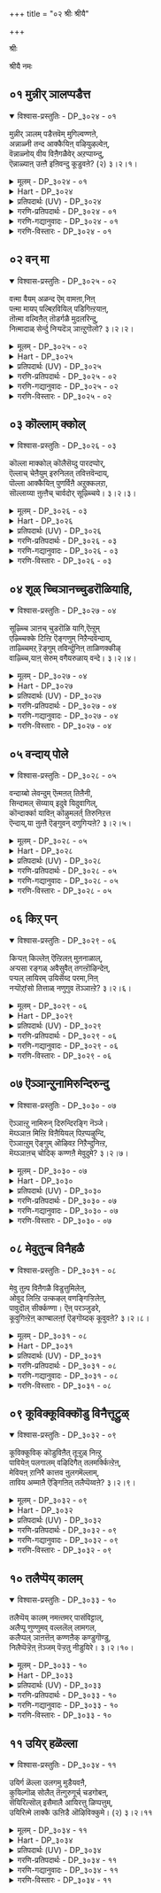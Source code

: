 +++
title = "०२ श्रीः श्रीयै"

+++

श्रीः

श्रीयै नमः

## ०१ मुन्नीर् ञालप्पडैत्त

<details open><summary>विश्वास-प्रस्तुतिः - DP_३०२४ - ०१</summary>

मुन्नीर् ञालम् पडैत्तवॆम् मुगिल्वण्णऩे,  
अन्नाळ्नी तन्द आक्कैयिऩ् वऴियुऴल्वेऩ्,  
वॆन्नाळ्नोय् वीय विऩैगळैवेर् अऱप्पाय्न्दु,  
ऎन्नाळ्याऩ् उऩ्ऩै इऩिवन्दु कूडुवऩे? (२) ३।२।१।
</details>

<details><summary>मूलम् - DP_३०२४ - ०१</summary>

मुन्नीर् ञालम् पडैत्तवॆम् मुगिल्वण्णऩे,  
अन्नाळ्नी तन्द आक्कैयिऩ् वऴियुऴल्वेऩ्,  
वॆन्नाळ्नोय् वीय विऩैगळैवेर् अऱप्पाय्न्दु,  
ऎन्नाळ्याऩ् उऩ्ऩै इऩिवन्दु कूडुवऩे? (२) ३।२।१।
</details>

<details><summary>Hart - DP_३०२४</summary>

When will I leave this body that you gave me  
and be rid of the troubles that are the result of my karma?  
When will I join you who have the color of a cloud  
and created the world surrounded by oceans?
</details>

<details><summary>प्रतिपदार्थः (UV) - DP_३०२४</summary>

**मुन्नीर् ञालम्** = कडल् सूऴ्न्द इव्वुलगै; **पडैत्त** = पडैत्तवऩुम्; **ऎम् मुगिल्** = मेगत्तैप् पोऩ्ऱवऩुमाऩ; **वण्णऩे!** = ऎम्बॆरुमाऩे!; **अन् नाळ्** = अन्द सृष्टि कालत्तिल्; **नी तन्द** = नी कॊडुत्त; **आक्कैयिऩ् वऴि** = शरीरत्तिऩ् वऴियिले; **उऴल्वेऩ्** = पोय् कॆट्टुत्तिरियुम् नाऩ्; **वॆन् नाळ्** = अन्द तुक्कगरमाऩ नाट्कळिल्; **नोय् वीय** = वियादिगळ् नीङ्गि; **विऩैगळै वेर्** = पाबङ्गळ् वेरुडऩ्; **अऱप् पाय्न्दु** = अऱुक्कप्पट्टु; **याऩ् इऩि उऩ्ऩै** = अडियेऩ् इऩि उऩ्ऩै; **ऎन् नाळ् वन्दु** = ऎप्पोदु वन्दु; **कूडुवऩे?** = अडैयप् पॆऱुवेऩो?
</details>

<details><summary>गरणि-प्रतिपदार्थः - DP_३०२४ - ०१</summary>

मुन्नीर् = कडलिनिन्द सुत्तुवरिद, ञालम् = ई लोकवन्नु, पडैत्त = सृष्टिसिद, ऎम् मुहिल् वण्णने = नम्मकार्मुगिलबण्णदवने, अनाल् = आ कालदल्लि, नी = नीनु, तन्द = उण्टुमाडिद \(कॊट्ट\),आक्कैयिन् = शरीरद, वऴि = दारियल्लिये, \(रीतियल्लिये\), उऴल् वेन् = अलॆदाडुत्तिद्देनॆ, वॆम् नाळ् = क्रूरकालद, नोय् = सङ्कटवु, वीय = तीरुवन्तॆ, विनैहळै = पापकर्मगळ, वेर् अऱि = बेरन्नु कत्तरिसुवन्तॆ, पाय्न्दु = हायुदि तॊलगिसल्पट्टु, ऎन्नाळ् = ऎन्दिगादरू, यान् =नानु, उन्नै= निन्नन्नु, इनि = इन्नु, वन्दु=बन्दु कूडुवने = सेरिकॊळ्ळुत्तेनॆ. 
</details>

<details><summary>गरणि-गद्यानुवादः - DP_३०२४ - ०१</summary>

कडलिनिन्द सुत्तुवरिदिरुव ई लोकवन्नु सृष्टिसिद कार्मुगिलबण्णदवने, आ कालदल्लि नीनु कॊट्ट शरीरद दारियल्ले \(रीतियल्ले\) अलॆदाडुत्तिरुवॆनु. क्रूरकालद सङ्कटवु तीरुवन्तॆ पापकर्मगळ बेरन्नुकत्तरिसुवन्तॆ हाय्दु तॊलगिसल्पट्टुदरिन्द, इन्नु ऎन्दिगादरू नानु बन्दु निन्नन्नु कूडिकॊळ्ळुवॆनु. 
</details>

<details><summary>गरणि-विस्तारः - DP_३०२४ - ०१</summary>

भगवन्तनन्नु कार्मुगिलिन बण्णस्वभावगळिगॆ होलिसुवुदु सहजवादद्दु. कार्मुगिलु आकर्षकवाद सुन्दरवाद बण्णदिन्द मॆरॆयुत्त्दॆ. अदु समुद्रदिन्द \(विस्तारवाद जलभागगळिन्द\) नीरन्नु हीरिकॊण्डु, आकाशदल्लि मॆल्लमॆल्लगॆ चलिसुत्ता, नॆलद मेलक्कॆ समृद्धियागि नीरन्नु मळॆयरूपदल्लि ऎरॆयुत्तदॆ. अष्टु औदार्य अदक्कॆ\! हागॆये, भगवन्तनू, तन्न अत्याकर्षकवाद तेजस्सिनिन्द \(रूपदिन्द\)लू परमऔदार्यदिन्दलू इरुवुदे कार्मुगिलिगॆ साम्यवागि तोरुवुदु.

“अन्नाळ्” – ऎन्दरॆ, भगवन्तनु ऎल्ला लोकगळन्नू मॊदलु सृष्टिसिदनष्टॆ. आगले, ऎल्ला चेतन अचेतन वस्तुगळन्नु सृष्टिसिदनु. आद्दरिन्द, अदु आ सृष्टिकालवे. 

“नी तन्द आक्कैयिन् वऴि” – भगवन्तनु सृष्टिसिद वस्तुगळिगॆ अवुगळिगॆ तक्क देहवन्नू कॊट्टनु. मानवदेहदॊडनॆ इन्द्रियगळन्नु नीडिदनु. इन्द्रियगळिगॆ ऎरडु दारि- भगवन्तनन्नु आश्रयिसि, अवन पूजन कीर्तनगळल्लि तॊडगि उज्जीवनगॊळ्ळुवुदु ऒन्दु मार्ग. अदन्नु बिट्टु प्रपञ्चक्कॆ अन्तिकॊण्डु दुःख सङ्कटगळल्लि बिद्दु तॊळलुत्ता पापमाडुत्ता, जन्मगळन्नु पडॆयुत्ता इरुवुदु इन्नॊन्दु मार्ग. सामान्यवागि ऎल्ल चेतनरू प्रापञ्चिक मार्गवन्ने हिडिदु तॊळलुवुदु. भगवत्कृपॆगॆ पात्ररादाग मात्र अवरु प्रापञ्चिकदिन्द दूरवागि, भगवन्तन कडॆगॆ तम्म गमनवन्नु हरिसुवुदु. 

आळ्वाररु हेळुत्तारॆ- भगवन्त, कार्मुगिल गुणस्वभावगळन्नुळ्ळवने, नीनु हिन्दॆ \(सृष्टि समयदल्लि\) कडलिनिन्द सुत्तुवरिदिरुव ई लोकवन्नु सृष्टिसिदॆ. आगले ननगू ई देहवन्नु नीडिदॆ. नानु बहुकाल \(इदुवरॆगू\) देहद जाडन्ने हिडिदु कष्टसङ्कटगळल्लि सिक्किकॊण्डु, पापगळन्नु माडुत्ता, जन्मगळन्नु पडॆयुत्ता तॊळलिदॆ. निन्न कृपॆ नन्न मेलॆ बित्तु. आद्दरिन्द, आ दुःखसङ्कटगळॆल्लवू बेरु सहित कडिदुहोदवु. अवुगळिन्द मुक्तनाद नानु इन्नु मेलॆ निन्नन्नु कूडिकॊळ्ळु मार्गवन्नु हिडियुत्तेनॆ.
</details>

## ०२ वन् मा

<details open><summary>विश्वास-प्रस्तुतिः - DP_३०२५ - ०२</summary>

वऩ्मा वैयम् अळन्द ऎम् वामऩा,निऩ्  
पऩ्मा मायप् पल्बिऱवियिल् पडिगिऩ्ऱयाऩ्,  
तॊऩ्मा वल्विऩैत् तॊडर्गळै मुदलरिन्दु,  
निऩ्मादाळ् सेर्न्दु निऱ्पदॆञ् ञाऩ्ऱुगॊलो? ३।२।२।
</details>

<details><summary>मूलम् - DP_३०२५ - ०२</summary>

वऩ्मा वैयम् अळन्द ऎम् वामऩा,निऩ्  
पऩ्मा मायप् पल्बिऱवियिल् पडिगिऩ्ऱयाऩ्,  
तॊऩ्मा वल्विऩैत् तॊडर्गळै मुदलरिन्दु,  
निऩ्मादाळ् सेर्न्दु निऱ्पदॆञ् ञाऩ्ऱुगॊलो? ३।२।२।
</details>

<details><summary>Hart - DP_३०२५</summary>

When will the time come  
when I join you who took the form of a dwarf  
and measured the world  
and worship your wonderful divine feet,  
free from the fruits of my old karma?  
I suffer in many births because of your many māyas:
</details>

<details><summary>प्रतिपदार्थः (UV) - DP_३०२५</summary>

**वऩ् मा वैयम्** = वलिमैयुडैय पॆरिय पूमियै; **अळन्द ऎम् वामऩा!** = अळन्द वामऩऩे!; **निऩ् पल् मा माय** = उऩ् मायङ्गळुक्कुक् करुवियाऩ नाऩ्; **पल् पिऱवियिल्** = पल वगैप् पिऱप्पुक्कळिल्; **पडिगिऩ्ऱ याऩ्** = अनुबविक्कुम् अडियेऩिऩ्; **तॊल् मा** = अऩादियाऩ कॊडिय; **वल् विऩै** = पाबङ्गळिऩ्; **तॊडर्गळै** = सुमैगळै; **मुदल् अरिन्दु** = वेरोडु अऱुत्तु; **निऩ् मा ताळ्** = उऩ् सिऱन्द तिरुवडिगळै; **सेर्न्दु निऱ्पदु** = अडैन्दु वाऴ्त्ति वणङ्गुम्; **ऎञ्ञाऩ्ऱुगॊलो?** = नाळ् ऎऩ्ऱैक्को?
</details>

<details><summary>गरणि-प्रतिपदार्थः - DP_३०२५ - ०२</summary>

वल् = बलिष्ठवाद, मा = विस्तारवाद, वैयम् = भूमियन्नु, अळन्द = अळॆदुकॊण्ड, ऎम् वामना = नम्म वामनने, निन्=निन्न, पल् = हलवारु, मा = अद्भुतवाद, मायम् = मायद, पिऱवियिल् = हुट्टुगळल्लि, पडिहिन्ऱ = बिद्दुतॊळलाडुत्तिरुव, यान् = नानु, तॊल् = अनादिकालद, मा = अगाधवाद, वल्= क्रूरवाद, विनै = पापगळ, तॊडर् हळै = अनुभवगळन्नु, मुदल् = मॊदलल्लिये, अरिन्दु = अरितुकॊण्डु, निन् = निन्न, मा ताळ् = श्रेष्ठवाद तिरुवडियन्नु, शेर्न्दु = सेरि, निऱ् पदु = \(निन्न बळियल्ले\) नॆलसुवुदु, ऎञ्ञान्ऱु कॊलो = अदॆन्दिगो काणॆ? 
</details>

<details><summary>गरणि-गद्यानुवादः - DP_३०२५ - ०२</summary>

बलिष्ठवाद मत्तु विस्तारवाद भूमियन्नु अळॆदुकॊण्ड नम्म वामनने, निन्न अद्भुतवाद मायद हुट्टुगळल्लि बिद्दुतॊळलाडुत्तिरुव नानु अनादिकालद, अगाधवाद, क्रूरवाद, पापगळ अनुभववन्नु मॊदलल्लिये \(मुन्दॆयादरू\) अरितुकॊण्डु, निन्न श्रेष्ठवाद तिरुवडियन्नु सेरि \(निन्न बळियल्ले\) नॆलसुवुदु अदॆन्दिगो काणॆनल्ल\! 
</details>

<details><summary>गरणि-विस्तारः - DP_३०२५ - ०२</summary>

हिन्दिन पाशुरदल्लि भगवन्तनु आळ्वाररन्नु \(मानवनन्नु\) सृष्टिसिद कालदिन्दलू अवरिगॆ कॊट्टदेहद जाडन्ने अवरु हिडिदु पापराशियन्नुतुम्बिकॊण्डरॆन्दू, स्वामिय कृपॆयिन्द तम्म तप्पन्नु तावु अरितुकॊळ्ळुव ज्ञानवुण्टायितॆन्दू, इन्नु मुन्दॆ भगवन्तनन्नु सेरलु सर्वप्रयत्न नडॆसुवरॆन्दू हेळलायितु. 

ई पाशुरदल्लि, भगवन्तनन्नु सेरि, अवन तिरुवडिगळ बळियल्ले नित्यवासमाडुत्ता भगवत् कैङ्कर्यदल्लि तॊडगुव काल अदॆन्दिगॆ लभिसुवुदो आळ्वाररु परितापपडुत्तारॆ. ई सेविकॆयु आदष्टु बेगलॆ नडॆयबेकॆन्दू, तम्म हिन्दिन जन्मगळ अनुभव मत्तॆ तमगॆ आग बारदॆन्दू अवर आशय ऎनिसुत्तदॆ. 

आळ्वाररु हेळुत्तारॆ- भगवन्त, नीनु करुणासागरने दिट. नन्नन्नु सृष्टिसिद कालदिन्दलू इल्लिय तनक ननगॆ ऎष्टो बारि निन्न बळि सेरुव अवकाशवन्नु कल्पिसिद्दीयॆ. भूमिय मेलॆनीनू सह नानाअवतारगळन्नु ऎत्तिदॆ. बलिचक्रवर्तियन्नु उद्धरिसलॆन्दु वामनवटुवागि अवतरिसिदॆ. निन्न दिव्यतिरुवडियन्नु अवन तलॆय मेलिट्टु अवनन्नु अनुग्रहिसिदॆ. हागॆये निन्न तिरुवडियन्नु चाचि मेलणलोकदवरॆल्ल अनुग्रहिसिदॆ. नानू सह नाना जन्मगळन्नॆत्तिदॆ. आदरॆ अवुगळल्लि तॊळलिदॆ. पापियादॆ, अष्टॆ. निन्न तिरुवडियन्नु आश्रयिसबेकॆन्दू, उद्धारगॊळ्लबेकॆन्दू ननगॆ ज्ञानवुण्टागलिल्ल \(नानु अरितुकॊळ्ळलिल्ल\). ईग निन्न कृपॆयिन्द, निन्न तिरुवडिगळ बळियल्लि नित्यवासमाडबेकॆम्ब आशॆयन्नु हॊत्तिद्देनॆ. अदु कैगूडुवुदु अदॆन्दिगो ननगॆ तिळियदल्ल\!
</details>

## ०३ कॊल्लाम् क्कोल्

<details open><summary>विश्वास-प्रस्तुतिः - DP_३०२६ - ०३</summary>

कॊल्ला माक्कोल् कॊलैसॆय्दु पारदप्पोर्,  
ऎल्लाच् चेऩैयुम् इरुनिलत् तवित्तवॆन्दाय्,  
पॊल्ला आक्कैयिऩ् पुणर्विऩै अऱुक्कलऱा,  
सॊल्लाय्या ऩुऩ्ऩैच् चार्वदोर् सूऴ्च्चिये। ३।२।३।
</details>

<details><summary>मूलम् - DP_३०२६ - ०३</summary>

कॊल्ला माक्कोल् कॊलैसॆय्दु पारदप्पोर्,  
ऎल्लाच् चेऩैयुम् इरुनिलत् तवित्तवॆन्दाय्,  
पॊल्ला आक्कैयिऩ् पुणर्विऩै अऱुक्कलऱा,  
सॊल्लाय्या ऩुऩ्ऩैच् चार्वदोर् सूऴ्च्चिये। ३।२।३।
</details>

<details><summary>Hart - DP_३०२६</summary>

O father,  
tell me the way to remove the bad karma  
that I have collected in many births  
and show me the path to reach you  
who drove the chariot for Arjuna  
and destroyed all the armies on the battlefield:
</details>

<details><summary>प्रतिपदार्थः (UV) - DP_३०२६</summary>

**कॊल्ला** = कॊल्लुवदऱ्कु आयुदमिल्लामल्; **माक्कोल्** = कुदिरैयै विरट्टुम् साट्टै कॊण्डे; **कॊलै** = ऎदिरिगळैक् कॊलै; **सॆय्दु** = सॆय्दु मुडित्त; **पारदप् पोर्** = पारदप् पोरिल्; **ऎल्लाच् चेऩैयुम्** = ऎल्ला पडैगळैयुम्; **इरु निलत्तु** = इप्पॆरिय पूमियिल्; **अवित्त ऎन्दाय्!** = अऴित्त ऎम्बॆरुमाऩे!; **पॊल्ला** = तुऩ्बङ्गळुक्कुक् कारणमाऩ; **आक्कैयिऩ्** = इन्द शरीरत्तिऩ्; **पुणर्विऩै** = सम्बन्दत्तै; **अऱुक्कल्** = अऱुक्क मुयऱ्चित्तालुम्; **अऱा** = अऱुक्क मुडियविल्लै; **याऩ्** = इदिले अगप्पट्ट अडियेऩ्; **उऩ्ऩै सार्वदु** = उऩ्ऩै अडैवदऱ्कु; **ओर् सूऴ्च्चिये** = ऒरु उपायत्तै; **सॊल्लाय्** = सॊल्लियरुळ वेण्डुम्
</details>

<details><summary>गरणि-प्रतिपदार्थः - DP_३०२६ - ०३</summary>

कॊल्ला = कॊल्ललारद \(याव तॊन्दरॆयू इल्लद\), मा = कुदुरॆय, कोल् = ऊटियिन्द, कॊलै शॆय्दु = कॊलॆयन्नु माडि, पारदम् पोर् = भारतयुद्धदल्लि, ऎल्ला शेनैयुम् = ऎल्ला, सेनॆयन्नू, इरुनिलत्तु = विस्तारवाद भूमिय मेलॆ, अवित्त = तॊडॆदुहाकिद, ऎन् दाय् = नन्न तन्दॆये, \(स्वामिये\), पॊल्ला = दुःखपूर्णवाद, आक्कैयिन् = देहद, पुणर् विनै = सम्बन्धद कर्मवन्नु, अऱुक्कल् = कडिदुहाकुवुदक्कॆ, अऱा = साध्यविल्लदॆ इदॆ, शॊल्लाय् =हेळु, यान् = नानु, उन्नै =निन्नन्नु, शार् वदु = सेरुवुदु, ओर् शूऴ् च्चिये = ऒन्दु उपायवन्नु. 
</details>

<details><summary>गरणि-गद्यानुवादः - DP_३०२६ - ०३</summary>

कॊल्ललारद \(याव बाधकवू इल्लद\) कुदुरॆय ऊटियिन्द, विस्तारवाद भूमिय मेलॆ, भारतयुद्धदल्लि ऎल्ला सेनॆयन्नू कॊलॆमाडि, \(भूभारवन्नु\) तॊडॆदुहाकिद नन्न तन्दॆये, दुःखपूर्णवाद देहसम्बन्धद कर्मवन्नु \(कर्मबन्धनवन्नु\) कडिदु हाकुवुदक्कॆ साध्यविल्लवागिदॆ- नानु निन्नन्नु सेरुवुदक्कॆ ऒन्दु उपायवन्नु हेळु. \(हेळि कृपॆमाडु\). 
</details>

<details><summary>गरणि-विस्तारः - DP_३०२६ - ०३</summary>

भगवन्तन तिरुवडिगळ बळियल्लि नित्यवास माडुव आशॆयन्नु हॊत्तिरुवुदागि आळ्वाररु हिन्दिन पाशुरदल्लि हेळिदरु. स्वामिय तिरुवडिगळ आश्रयदिन्द ऒळ्ळॆयदागुवुदु ऎम्बुदक्कॆ ऒन्दु ऒळ्ळॆय निदर्शनवन्नु इल्लि कॊडलागुत्तदॆ. 

“कॊल्ला माक्कोल् कॊलै शॆय्दु................अवित्त” – महाभारतयुद्ध ऒदगि बरुव सन्दर्भवुण्टायितष्टॆ. आग श्रीकृष्णनु पाण्डव कौरवर नडुवॆ सन्धिमाडिसलु यत्निसिदनु. सन्धिदूतनादनु. अदु फलिसलिल्ल. बळिक, युद्धक्कॆ मुञ्चॆ श्रीकृष्णन सहायवन्नु केळलु पाण्डवर अर्जुननू, कौरवर दुर्योधननू एककालदल्लि श्रीकृष्णन बळिगॆ बन्दरु. आग, श्रीकृष्णनु निद्रिसुत्तिद्द. अर्जुननु अवन काल बळियल्लू, दुर्योधननु तलॆय बळियल्लू कुळितरु. श्रीकृष्णनु ऎच्चरगॊण्डु, मॊदलु अर्जुननन्नु कटाक्षिसिदनु. बळिक दुर्योधननन्नुनोडि, अवनॊडनॆ मातनाडिदनु. अवरु बन्द कार्यवेनॆन्दु तिळियितु. श्रीकृष्णनु “नानु युद्धमाडुवुदिल्ल. सुम्मनिरतक्कवनु. निमगॆ नानु बेके? नम्म सैन्यवॆल्ला बेके? योचिसि आरिसिकॊळ्ळि” ऎन्दु केळिदनु. दुर्योधननिगॆ सैन्यद बॆम्बल बन्तु. अर्जुननिगॆ श्रीकृष्णनॊब्ब नॆरवादनु. महाभारत युद्ध तॊडगितु. श्रीकृष्णनु अर्जुनन सारथियागि निन्तनु. कैयल्लि कुदुरॆय छाटियन्नु हिडिदे, युद्धवन्नुनिर्वहिसि, श्रीकृष्णनु पाण्डवर एळु अक्षोहिणियन्नू, कौरवर हन्नॊन्दु अक्षोहिणियन्नूनाशगॊळिसि, भूमिय मेलण भारवन्नु इळिसिदनु. इदु कथॆ. 

आळ्वाररु हेळुत्तारॆ- भगवन्त, दुष्टनिग्रहक्कागियू, धर्मरक्षणॆगागियू, भूभारवन्निळिसुवुदक्कागियू नीनु महाभारतयुद्धवन्नु, कैयल्लि कॊल्लुव आयुधवन्नु हिडियदॆये, निर्वहिसिदॆ. अर्जुननन्तॆ निन्न तिरुवडिगळन्नु नानु आश्रयिसिद्देनॆ. दुःखमयवाद देहद सम्बन्धद कर्मपाशदिन्द बिडुगडॆ हॊन्दलु ननगॆ ऒन्दु उपायवन्नु दयॆनीडि नन्नन्नु उद्धरिसु.
</details>

## ०४ शूळ् च्चिञानच्चुडरॊळियाहि,

<details open><summary>विश्वास-प्रस्तुतिः - DP_३०२७ - ०४</summary>

सूऴ्च्चि ञाऩच् चुडरॊळि यागि,ऎऩ्ऱुम्  
एऴ्च्चिक्के टिऩ्ऱि ऎङ्गणुम् निऱैन्दवॆन्दाय्,  
ताऴ्च्चिमऱ् ऱॆङ्गुम् तविर्न्दुनिऩ् ताळिणक्कीऴ्  
वाऴ्च्चि,याऩ् सेरुम् वगैयरुळाय् वन्दे। ३।२।४।
</details>

<details><summary>मूलम् - DP_३०२७ - ०४</summary>

सूऴ्च्चि ञाऩच् चुडरॊळि यागि,ऎऩ्ऱुम्  
एऴ्च्चिक्के टिऩ्ऱि ऎङ्गणुम् निऱैन्दवॆन्दाय्,  
ताऴ्च्चिमऱ् ऱॆङ्गुम् तविर्न्दुनिऩ् ताळिणक्कीऴ्  
वाऴ्च्चि,याऩ् सेरुम् वगैयरुळाय् वन्दे। ३।२।४।
</details>

<details><summary>Hart - DP_३०२७</summary>

You are the bright light of wisdom  
that spreads everywhere in both good and bad places:  
O my father, give me your grace so I may  
be freed from the desires of this world  
and join your feet, living the good life of serving you:
</details>

<details><summary>प्रतिपदार्थः (UV) - DP_३०२७</summary>

**सूऴ्च्चि** = सूऴ्न्दिरुक्कुम्; **सुडर् ऒळि** = ऒळियुळ्ळ; **ञाऩ आगि** = ञाऩत्तैयुडैयवऩ् नी; **ऎऩ्ऱुम्** = ऎऩ्ऱुम् ऎप्पोदुम्; **एऴ्च्चि** = विगचित्तलुम्; **केडु इऩ्ऱि** = कुविदलुम् इऩ्ऱि; **ऎङ्गणुम्** = ऎव्विडत्तिलुम्; **निऱैन्द** = वियाबित्तिरुक्किऩ्ऱ; **ऎन्दाय्!** = ऎऩ् तन्दैये!; **मऱ्ऱु ऎङ्गुम्** = उऩ्ऩैत् तविर ऎन्द विषयत्तिलुम्; **ताऴ्च्चि तविर्न्दु** = आसैयै तविर्त्तु; **निऩ् ताळ् इणैक् कीऴ्** = उऩ् तिरुवडिगळिऩ् कीऴ्; **वाऴ्च्चि** = वाऴ्न्दिरुक्कुम् वाऴ्वै; **याऩ् सेरुम्** = नाऩ् अडैयुम्बडि; **वगै वन्दे** = ऎऩ् मुऩ्ऩे वन्दु तोऩ्ऱि; **अरुळाय्** = अरुळ वेण्डुम्
</details>

<details><summary>गरणि-प्रतिपदार्थः - DP_३०२७ - ०४</summary>

शूऴ् च्चि = \(ऎल्लॆडॆयल्लू, ऎल्ल बगॆयल्लू\) आवरिसिकॊण्डिरुव, ञानम् शुडर् = ज्ञानज्योतिय, ऒळिआहि = प्रकाशवागि \(असाधारण तेजस्सागि\)रुववने, ऎन्ऱुम् = याव कालक्कू एऴ् च्चि = अभ्युदयवू, केडु = नाशवू, इन्ऱि = इल्लदन्तॆ, ऎङ्गुणुम् = ऎल्ला कडॆयल्लू, निऱैन्द = तुम्बिकॊण्डिरुव, ऎन् दाय् = नन्न तन्दॆये \(स्वामिये\), ताऴ् च्चि = अड्डबीळुविकॆयन्नु, मट्रु = बेरॆ, ऎङ्गुम्= ऎल्लियू, तविर्न्दु = बिट्टु, निन् = निन्न, ताळ् इणैकीऴ् = ऎरडु तिरुवडिगळ बळियल्लि, वाळ् च्चि = बाळुविकॆगागि, यान् = नानु, शेरुम् = सेरुव, वहै = रीतियन्नु \(बगॆयन्नु\), अरुळाय् = कृपॆमाडु, वन्दे = नन्न बळिगे बन्दु. 
</details>

<details><summary>गरणि-गद्यानुवादः - DP_३०२७ - ०४</summary>

आवरिसिकॊण्डिरुव ज्ञानज्योतिय असाधारण तेजस्सागिरुववने, याव कालक्कूअभ्युदयवू नाशवू इल्लदन्तॆ ऎल्लॆडॆयल्लू तुम्बिकॊण्डिरुव नन्न तन्दॆये, बेरॆल्लियू ऎरगुवुदन्नु बिट्टु निन्न ऎरडु तिरुवडिगळ बळियल्लि बाळुवुदक्कागि नानु सेरुव बगॆयन्नु नन्न बळिगॆ बन्दु कृपॆमाडु. 
</details>

<details><summary>गरणि-विस्तारः - DP_३०२७ - ०४</summary>

हिन्दिन पाशुरदल्लि देहसम्बन्धवाद कर्मपाशदिन्द बिडुगडॆयागुवुदक्कॆ उपायवन्नु बेडलायितु. अदर मुन्दिन हरितवाद भगवन्तन बळियल्लि नित्यवासमाडुवुदक्कॆ मार्गवन्नु कृपॆमाडॆन्दु इल्लि बेडलागुत्तिदॆ. 

आळ्वाररु हेळुत्तारॆ- भगवन्त, नीनु असाधारणवाद, ऎल्ल विषयगळल्लू आवरिसिरुव ज्ञानस्वरूपि. ऎल्लॆल्लू बॆळगुत्तिरुवॆ. एरुतग्गुगळिल्लदॆ, याव बगॆय मार्पन्नू हॊन्ददॆ ऎल्लॆल्लू व्यापिसिरुवॆ. ज्ञानमयनू, सर्वव्यापियू आद निन्नन्नु नानु बिडदॆ आश्रयिसुवन्तॆयू, निन्न तिरुवडिगळ बळियल्लि नित्यवासमाडुवन्तॆयू, निन्न बळिसेरुवुदक्कॆ, नन्नल्लिगॆ बन्दु, तक्क मार्गवन्नु कृपॆमाडु.
</details>

## ०५ वन्दाय् पोले

<details open><summary>विश्वास-प्रस्तुतिः - DP_३०२८ - ०५</summary>

वन्दाय्बो लेवन्दुम् ऎऩ्मऩत् तिऩैनी,  
सिन्दामल् सॆय्याय् इदुवे यिदुवागिल्,  
कॊन्दार्क्का याविऩ् कॊऴुमलर्त् तिरुनिऱत्त  
ऎन्दाय्,या ऩुऩ्ऩै ऎङ्गुवन् दणुगिऱ्पऩे? ३।२।५।
</details>

<details><summary>मूलम् - DP_३०२८ - ०५</summary>

वन्दाय्बो लेवन्दुम् ऎऩ्मऩत् तिऩैनी,  
सिन्दामल् सॆय्याय् इदुवे यिदुवागिल्,  
कॊन्दार्क्का याविऩ् कॊऴुमलर्त् तिरुनिऱत्त  
ऎन्दाय्,या ऩुऩ्ऩै ऎङ्गुवन् दणुगिऱ्पऩे? ३।२।५।
</details>

<details><summary>Hart - DP_३०२८</summary>

You, with the lovely color of a kāyām blossom, are my father:  
Even though it seems you entered my heart,  
you have not helped the confusion of my mind:  
If this is what you do how can I come and join you?
</details>

<details><summary>प्रतिपदार्थः (UV) - DP_३०२८</summary>

**वन्दाय्** = पिरगलादऩ् कजेन्दिरऩुक्कु वन्ददु; **पोले वन्दुम्** = पोल् वन्दु; **ऎऩ् मऩत्तिऩै** = ऎऩ् मऩत्तै; **नी सिन्दामल्** = नी सिदिलमागादबडि; **सॆय्याय्** = सॆय्यविल्लै; **इदुवे** = उदवामैयागिऱ इदुवे; **इदु आगिल्** = नीडित्तिरुक्कुमागिल्; **कॊन्दु आर्** = कॊत्तुक् कॊत्ताय्; **कायाविऩ्** = कायाम्बू; **कॊऴु मलर्** = मलरिऩ् सिऱन्द; **तिरु निऱत्त** = निऱत्तैयुडैय; **ऎन्दाय्!** = ऎम्बॆरुमाऩे!; **याऩ् उऩ्ऩै** = अडियेऩ् उऩ्ऩै; **ऎङ्गु वन्दु** = ऎङ्गु वन्दु; **अणुगिऱ्पऩे** = अणुगुवेऩ्
</details>

<details><summary>गरणि-प्रतिपदार्थः - DP_३०२८ - ०५</summary>

वन्दाय् पोले = बन्द हागॆ, वन्दुम् = बन्दु, ऎन् = नन्न, मनत्तिनै = मनस्सन्नु, नीनु, चिन्दामल् = चदरदन्तॆ, \(चदरिहोगदन्तॆ\), शॆय्याय् = कृपॆमाडु, इदुवे = इदेये, इदु आहि = इदु आदरॆ, \(हीगॆये नडॆयुवुदादरॆ\), कॊत्तु आर् = गॊञ्चलु तुम्बिरुव \(गॊञ्चलु गॊञ्चलागिरुव\), कायाविन् = अगसॆय, कॊऴु = सुन्दरवाद, मलर् = हूविन, तिरुनिऱत्त = दिव्यवाद बण्णद, ऎन् दाय्= नन्न तन्दॆये, यानु = नानु, उन्नै = निन्नन्नु, ऎङ्गु वन्दु = ऎल्लि बन्दु, अणुहिऱ् पने = हत्तिर सेरलि? 
</details>

<details><summary>गरणि-गद्यानुवादः - DP_३०२८ - ०५</summary>

बन्द हागॆये बन्दु, नन्न मनस्सन्नु चदरिहोगदन्तॆ कृपॆमाडु. हीगॆये नडॆयुवुदादरॆ, गॊञ्चलु गॊञ्चलागिरुव सुन्दरवाद अगसॆय हूविन दिव्यवाद बण्णद नन्न तन्दॆये, नानु निन्नन्नु ऎल्लि बन्दु हत्तिर सेरलि? 
</details>

<details><summary>गरणि-विस्तारः - DP_३०२८ - ०५</summary>

आळ्वाररु हेळुत्तारॆ- सुन्दरवाद अगसेहूविन आकर्षकवाद बण्णवुळ्ळ भगवन्त, निन्न आत्मीयराद भक्तरिगॆ नीनु ऒदगिबन्दु अवरन्नु रक्षिसिद हागॆये नन्न बळिगू बन्दु, नन्न मनस्सिन अलॆदाटवन्नु नीगिसि अदन्नु निश्चलगॊळिसु. अदक्कागि नीनु अत्यल्पकाल बन्दु मरॆयादरू सरिये. आदरॆ, आ बळिक, निन्नन्नु नानु शाश्वतवागि सेरुवुदक्कॆ नानु निन्नन्नु ऎल्लिगॆ बरलि? ऎल्लि कूडिकॊळ्ळलि? 

मनस्सिन चञ्चलतॆ होगदॆ भगवद्भक्ति स्थिरपडुवुदिल्ल. आ चञ्चलतॆ होगुवुदक्कॆ भगवन्तन कृपॆये अगत्य ऎन्द हागॆये.
</details>

## ०६ किऱ् पन्

<details open><summary>विश्वास-प्रस्तुतिः - DP_३०२९ - ०६</summary>

किऱ्पऩ् किल्लेऩ् ऎऩ्ऱिलऩ् मुऩनाळाल्,  
अऱ्पसा रङ्गळ् अवैसुवैत् तगऩ्ऱॊऴिन्देऩ्,  
पऱ्पल् लायिरम् उयिर्सॆय्द परमा,निऩ्  
नऱ्पॊऱ्fसो तित्ताळ् नणुगुव तॆञ्ञाऩ्ऱे? ३।२।६।
</details>

<details><summary>मूलम् - DP_३०२९ - ०६</summary>

किऱ्पऩ् किल्लेऩ् ऎऩ्ऱिलऩ् मुऩनाळाल्,  
अऱ्पसा रङ्गळ् अवैसुवैत् तगऩ्ऱॊऴिन्देऩ्,  
पऱ्पल् लायिरम् उयिर्सॆय्द परमा,निऩ्  
नऱ्पॊऱ्fसो तित्ताळ् नणुगुव तॆञ्ञाऩ्ऱे? ३।२।६।
</details>

<details><summary>Hart - DP_३०२९</summary>

I have not thought of what is good or bad to do—  
I have done things that are wrong and enjoyed them  
without thinking of you ever: O highest one,  
creator of thousands and thousands of lives,  
when will the time come when I can attain your golden shining feet?
</details>

<details><summary>प्रतिपदार्थः (UV) - DP_३०२९</summary>

**मुऩ नाळाल्** = कऴिन्द कालङ्गळिल्; **किऱ्पऩ्** = पुण्णियम् तरुम् नल्ल सॆयल्गळै; **ऎऩ्ऱु इलऩ्** = सॆय्य नाऩ् इसैयविल्लै; **किल्लेऩ्** = पाब कर्मङ्गळैच् चॆय्यामल्; **ऎऩ्ऱु इलऩ्** = तविर्क्कवुम् इल्लै; **अऱ्प सारङ्गळ्** = अल्ब विषयङ्गळैये; **अवै सुवैत्तु** = अनुबवित्तु; **अगऩ्ऱु** = उऩ्ऩै विट्टु नीङ्गि; **ऒऴिन्देऩ्** = कॆट्टु ऒऴिन्देऩ्; **पऱ्पल् आयिरम्** = ऎण्णिऱन्द जीवरासिगळै; **उयिर् सॆय्द** = निऩैत्तबडि उण्डाक्कवल्ल; **परमा!** = सामर्त्तियम् पडैत्तवऩे!; **निऩ् नऱ् पॊऩ्** = उऩ्ऩुडैय पॊऩ्मयमाऩ; **सोदित् ताळ्** = ऒळियुळ्ळ तिरुवडिगळै; **नणुगुवदु** = अडियेऩ् अडैवदु; **ऎञ्ञाऩ्ऱे?** = ऎऩ्ऱैक्को?
</details>

<details><summary>गरणि-प्रतिपदार्थः - DP_३०२९ - ०६</summary>

किऱ् पन् = ऒळ्ळॆयन्नु माडुवॆ \(पुण्यमाडुवॆ\), किल्लेन् = कॆट्टद्दन्नु माडुवॆ \(पापमाडुवॆ\), ऎन्ऱु इलन् = ऎन्दु इल्ल, मुनम् नाळ् \(नाळाल्\) = हिन्दिनकालदल्लि, अऱ्पम् = अल्पवाद, शारङ्गळ् = विषयगळु, अवै = अवु, शुवैत्तु = अनुभविसि, अहन्ऱु = अगलि, ऒळिन्देन् = तॊलगिसिदॆ, पल् पल् आयिरम् = हलहलवुसाविर, उयिर्= जीवगळन्नु, शॆय्द = सृष्टिसिद, परमा = परमपवित्रने \(परमपुरुषने\), निन् =निन्न, नल् पॊन् शोदि = उत्तम चिन्नद \(शुद्ध चिन्नद\) प्रकाशवुळ्ळ, ताळ् = तिरुवडियन्नु, नणुहुवदु = सेरुवुदु, ऎञान्ऱे = अदॆन्दिगो.
</details>

<details><summary>गरणि-गद्यानुवादः - DP_३०२९ - ०६</summary>

हिन्दिनकालदल्लि \(नानु\) पुण्यवन्नु माडुवॆनु ऎन्दिल्ल, पापवन्नु माडुवॆनु ऎन्दिल्ल. अल्पवाद विषयगळन्नु अनुभविसि अवुग्ळन्नु बिट्टु तॊलगिसिदॆ, हलहलवु साविर जीवगळन्नु सृष्टिसिद परमपुरुषने, निन्न शुद्ध चिन्नद शोभॆय तिरुवडियन्नु सेरुवुदु अदॆन्दिगो\! 
</details>

<details><summary>गरणि-विस्तारः - DP_३०२९ - ०६</summary>

“किऱ् पन् किल्लेन् ऎन्ऱिलन् मुननाळाल्” – हिन्दिन कालदिन्दलू तिळिद हिरियरु बोधिसिद ’ऒळ्ळॆयन्नु माडुवुदु, कॆट्टद्दन्नु बिडुवुदु’ ऎम्बुदन्नु नानुमनस्सिगॆ हच्चिकॊळ्ळलिल्ल. आद्दरिन्द, नानु पापमाडिदॆनो, पुण्यमाडिदॆनो ननगॆ अरिविल्ल. 

“अऱ् प शारङ्गळवैशुवैत्तु अहन्ऱु ऒळिन्देन्” – अल्पवू सारविल्लद विषयगळू आद प्रापञ्चिक विषयगळल्लि बिद्दु, अवुगळन्नु रुचिनोडि, अनुभविसि, बेजारुपट्टुकॊण्डु, अवुगळन्नु तॊलगिसिकॊण्डिद्देनॆ. 

आळ्वाररु हेळुत्तारॆ- परमपुरुषने, नीनु अनेक कोटिजीवराशिगळन्नु सृष्टिसिद्दी. अवुगळल्लि नानू ऒब्ब. नन्नन्नु सृष्टिसिद कालदिन्दलू नानु ऒळ्ळॆयदन्ने माडिद्दीनो कॆट्टद्दन्ने माडिद्दीनो ननगॆ अरिविल्ल. आदरॆ, अल्पविषयगळाद प्रापञ्चिक विषयगळल्लि सिक्किबिद्दु, अवुगळन्नु अनुभविसुत्ता, बेसरगॊळ्ळुत्ता बन्दॆ. निन्न तिरुवडिगळन्नु कुरितु स्वल्पवादरू योचिसलिल्ल. अवुगळन्नु पडॆदुकॊळ्ळलेबेकॆन्दु आशिसलू इल्ल. ईगलादरो, निन्न कृपॆयिन्द, निन्न तिरुवडिगळन्नु सेरबेकॆम्ब उत्कटवाद आशॆयुण्टगिदॆ. आद्दरिन्द निन्नल्लीग बेडुत्तिरुवुदु. ननगॆ निन्न शुद्धचिन्नदन्तॆ शोभिसुव दिव्यतिरुवडिगळन्नु पडॆदुकॊळ्ळुव भाग्य अदॆन्दिगॆ बरुवुदो?
</details>

## ०७ ऎञ्ञान्ऱुनामिरुन्दिरुन्दु

<details open><summary>विश्वास-प्रस्तुतिः - DP_३०३० - ०७</summary>

ऎञ्ञाऩ्ऱु नामिरुन् दिरुन्दिरङ्गि नॆञ्जे।  
मॆय्ञ्ञाऩ मिऩ्ऱि विऩैयियल् पिऱप्पऴुन्दि,  
ऎञ्ञाऩ्ऱुम् ऎङ्गुम् ऒऴिवऱ निऱैन्दुनिऩ्ऱ,  
मॆय्ञ्ञाऩच् चोदिक् कण्णऩै मेवुदुमे? ३।२।७।
</details>

<details><summary>मूलम् - DP_३०३० - ०७</summary>

ऎञ्ञाऩ्ऱु नामिरुन् दिरुन्दिरङ्गि नॆञ्जे।  
मॆय्ञ्ञाऩ मिऩ्ऱि विऩैयियल् पिऱप्पऴुन्दि,  
ऎञ्ञाऩ्ऱुम् ऎङ्गुम् ऒऴिवऱ निऱैन्दुनिऩ्ऱ,  
मॆय्ञ्ञाऩच् चोदिक् कण्णऩै मेवुदुमे? ३।२।७।
</details>

<details><summary>Hart - DP_३०३०</summary>

O heart, we lived on this earth  
and never knew what true wisdom is,  
collecting bad karma that plunged us into births:  
When can we reach Kaṇṇan, the true wisdom,  
the bright light that spreads everywhere and always?
</details>

<details><summary>प्रतिपदार्थः (UV) - DP_३०३०</summary>

**नॆञ्जे!** = मऩमे!; **ऎञ्ञाऩ्ऱु** = ऎप्पॊऴुदुम्; **नाम् इरुन्दु इरुन्दु** = निरन्तरमाग; **इरङ्गि** = वरुन्दि; **मॆय्ञ्ञाऩम्** = उण्मैयाऩ ञाऩम्; **इऩ्ऱि** = इल्लामैयाले; **विऩै इयल्** = पाब पुण्यम् आगिय; **पिऱप्पु अऴुन्दि** = पिऱविगळिल् अऴुन्दि; **ऎञ्ञाऩ्ऱुम्** = ऎल्लाक् कालत्तिलुम्; **ऎङ्गुम्** = ऎल्ला पॊरुळ्गळिलुम् ऎप्पोदुम्; **ऒऴिवु अऱ** = ऒऩ्ऱुविडामल् अऩैत्तिलुम्; **निऱैन्दु निऩ्ऱ** = निऱैन्दु वियाबित्तु निऩ्ऱ; **मॆय्ञ्ञाऩ सोदि** = ऒळिमयमाऩ ञाऩमुडैय; **कण्णऩै** = कण्णऩै; **मेवुदुमे?** = अडैय मुडियुमो?
</details>

<details><summary>गरणि-प्रतिपदार्थः - DP_३०३० - ०७</summary>

ऎञ्ञान्ऱु = ऎष्टु काल, नाम् = नावु, इरुन्दु इरुन्दु = हीगॆये, इद्दुकॊण्डु, इर्ङ्गि = व्यथॆपडुत्ता, नॆञ्जे = मनस्से, मॆय् ञानम् इन्ऱि= निजवाद ज्ञानविल्लदॆ, विनै इयल् = पापस्वभावद, पिऱप्पु= जन्मगळल्लि, अऴुन्दि = मुळुगि, ऎञ्ञान्ऱुम् = ऎल्ल कालक्कू ऎङ्गुम् = ऎल्लॆल्लियू, ऒळिवु = अवकाशक्कॆ ऎडॆयिल्लदन्तॆ \(परिपूर्णवागि\), निऱैन्दु= तुम्बिकॊण्डु, निन्ऱ = इरुव, मॆय् ञानम् शोदि = सत्यज्ञानज्योतियाद, कण्णनै = आकर्षक स्वरूपियन्नु, मेवुदुमे = सेरबल्लॆवु? 
</details>

<details><summary>गरणि-गद्यानुवादः - DP_३०३० - ०७</summary>

मनस्से, ऎष्टु काल नावु हीगॆये इद्दुकॊण्डु व्यथॆपडुत्त, निजवाद ज्ञानविल्लद, पापस्वभावद जन्मगळल्लि मुळुगि, ऎल्ल कालदल्लू ऎल्लॆडॆयल्लू परिपूर्णवागि तुम्बिकॊण्डु इरुव सत्यज्ञानज्योतियाद आकर्षकनाद भगवन्तनन्नु सेरुवुदु? 
</details>

<details><summary>गरणि-विस्तारः - DP_३०३० - ०७</summary>

हिन्दिन पाशुरगळल्लि भगवन्तन तिरुवडिगळन्नु सेरुवुदु ऎन्दिगो ऎम्ब हम्बलवन्नुहेळिकॊळ्ळलायितु. ईग, अदे विषयवन्नु इन्नष्टु विशदपडिसलागुत्तदॆ. 

आळ्वाररु हेळुत्तारॆ- मनस्से, ऎष्टुकाल नावु हीगॆल्ला अज्ञानिगळागि, निजवाद ज्ञानवन्नरितुकॊळ्ळदवरागि, पापमाडुव स्वभावद जन्मगळन्नॆत्तुत्ता, बिद्दु तॊळलुत्तिरुवुदु? सत्यज्ञान स्वरूपियू, तेजो मयनू, सर्वव्यापियू, अत्याकर्षकनू, आद भगवन्तन सान्निध्यवन्नु पडॆदुकॊळ्ळबेडवे? अदु ऎन्दिगॆ लभिसुवुदो\!

इह जन्मजीवन पापपूर्णवॆन्दू, अज्ञानवे इदक्कॆ कारणवॆन्दू, भगवन्तनन्नु आदष्टु बेग कूडिकॊळ्ळबेकॆन्दू, अदक्कॆ तक्क हवणिकॆगळन्नु नडॆसलेबेकॆन्दू तिळियुवुदु विवेक. मनुष्यनिगॆ ई ज्ञानोदयवुण्टादरॆ, अवन मुन्दिन मार्ग ऒळ्ळॆय प्रयत्नदिन्द सुगमवागुत्तदॆ ऎन्दु हेळिदन्तॆ.
</details>

## ०८ मेवुतुन्ब विनैहळै

<details open><summary>विश्वास-प्रस्तुतिः - DP_३०३१ - ०८</summary>

मेवु तुऩ्प विऩैगळै विडुत्तुमिलेऩ्,  
ओवुद लिऩ्ऱि उऩ्कऴल् वणङ्गिऱ्ऱिलेऩ्,  
पावुदॊल् सीर्क्कण्णा। ऎऩ् परञ्जुडरे,  
कूवुगिऩ्ऱेऩ् काण्बालऩ्f ऎङ्गॊय्दक् कूवुवऩे? ३।२।८।
</details>

<details><summary>मूलम् - DP_३०३१ - ०८</summary>

मेवु तुऩ्प विऩैगळै विडुत्तुमिलेऩ्,  
ओवुद लिऩ्ऱि उऩ्कऴल् वणङ्गिऱ्ऱिलेऩ्,  
पावुदॊल् सीर्क्कण्णा। ऎऩ् परञ्जुडरे,  
कूवुगिऩ्ऱेऩ् काण्बालऩ्f ऎङ्गॊय्दक् कूवुवऩे? ३।२।८।
</details>

<details><summary>Hart - DP_३०३१</summary>

I have not stopped doing bad things,  
and I have not constantly worshiped your ankleted feet,  
You, Kaṇṇan, praised from ancient times,are my bright divine light:  
I am calling you to see you: Where are you?  
I will come there and call you:
</details>

<details><summary>प्रतिपदार्थः (UV) - DP_३०३१</summary>

**तुऩ्बम् मेवु** = पलवगैत् तुयरङ्गळै विळैक्कवल्ल; **विऩैगळै** = पाबङ्गळै; **विडुत्तुम् इलेऩ्** = पोक्कवुम् इल्लै; **ओवुदल् इऩ्ऱि** = निरन्तरमाग; **उऩ् कऴल्** = उऩ् तिरुवडिगळै; **वणङ्गिऱ्ऱु इलेऩ्** = वणङ्गियदुम् इल्लै; **पावु तॊल्** = ऎङ्गुम् परविय इयऱ्कैयाऩ; **सीर्क् कण्णा!** = नऱ्कुणङ्गळैयुडैय कण्णऩे!; **ऎऩ् परञ्जुडरे!** = ऎऩ् परञ्जुडरे!; **काण्बाऩ्** = उऩ्ऩैक् काणुम्बॊरुट्टु; **कूवुगिऩ्ऱेऩ्** = अऴैक्किऩ्ऱेऩ् कदऱुगिऩ्ऱेऩ्; **ऎङ्गु ऎय्द** = ऎङ्गु ऎप्पडि उऩ्ऩै; **कूवुवऩे** = अडैयमुडियुम्?
</details>

<details><summary>गरणि-प्रतिपदार्थः - DP_३०३१ - ०८</summary>

मेवु = अण्टिकॊण्डिरुव, तुन्बम् = दुःखगळन्नू, विनैहळै = कर्मगळन्नू, विडुत्तुम् इलेन् =बिट्टू इल्ल. ओवुदल् इन्ऱि = ऎडॆबिडदन्तॆ, उन् कऴल् = निन्न पादगळन्नु, वणङ्गिट्रु इलेन् = नमस्करिसलिल्ल, पावु= ऎल्लॆडॆयू व्यापिसिरुव, तॊल् = सहजवाद \(स्वभावसिद्धवाद\), शीर् = श्रेष्ठगुणगळुळ्ळ, कण्णा = आकर्षकने, ऎन् परञ्जुडरे = नन्न परञ्ज्योतिये, कूवुहिन्ऱेन् = कूगि करॆयुत्तिद्देनॆ. काण् बान् = \(निन्नन्नु\) नोडुवुदक्कागि, ऎङ्गु = ऎल्लि, ऎय् द = बन्दु सेरुवुदक्कागि, कूवुवने = कूगलि\! 
</details>

<details><summary>गरणि-गद्यानुवादः - DP_३०३१ - ०८</summary>

अण्टिकॊण्डिरुव दुःखगळन्नू कर्मगळन्नू बिट्टू इल्ल. ऎडॆबिडदन्तॆ निन्न तिरुवडिगळन्नु नमस्करिसलू इल्ल. ऎल्लॆल्लियू व्यापिसिरुव स्वभावसिद्धवाद श्रेष्ठगुणगळन्नुळ्ळ अत्याकर्षकने, नन्न परञ्ज्योतिये, कूगि करॆयुत्तिद्देनॆ. निन्नन्नु नोडुवुदक्कागि, सेरुवुदक्कागि ऎल्लि बन्दु कूगलि\! 
</details>

<details><summary>गरणि-विस्तारः - DP_३०३१ - ०८</summary>

भगवन्तनन्नु सेरलु तक्क प्रयत्नगळु अवश्यक ऎन्दु हिन्दिन पाशुरदल्लि हेळलायितु. इल्लि तम्मिन्द अन्थ प्रयत्नगळु नडॆदॆविये ऎन्दु आळ्वाररिन्द शोधनॆ नडॆयुत्तदॆ. 

आळ्वाररु हेळुत्तारॆ- भगवन्त, जन्मजन्मक्कू नन्नन्नु अण्टिबन्दिरुव दुःखसङ्कटगळन्नू, पापकर्मगळन्नू नानु बिट्टिल्ल. निन्नन्नु ऎडॆबिडदन्तॆ भजिसि पूजिसलू इल्ल. आद्दरिन्द ननगॆ सुज्ञानवू, साधनॆय अनुष्ठानवू इल्ल. नीनादरो दिव्यकल्याणगुणगळिन्द तुम्बिरुववनु. सहजवाद निन्न श्रेष्ठगुणगळु ऎल्लॆल्लू व्यापिसिरतक्कवु. नीनु परिपूर्णवाद सुज्ञानदिन्द कूडि बॆळगुववनु. परमनीचनाद, अयोग्यनाद नन्नन्नु उद्धरिसॆन्दु निन्नन्नु ’अत्याकर्षकने’ ’परञ्ज्योतिस्वरूपिये’ ऎन्दु कूगिकरॆयुत्तिद्देनॆ. निन्नॊडनॆ नानु कूडिकॊळ्ळबेकु. निन्नन्नु कण्णार नोडबेकु. इदक्कागि नानु ऎल्लि बन्दु, निन्नन्नु कूगि करॆयलि? नीने ननगॆ दारियन्नू तोरि कृपॆमाडबेकु. 

जप, तप, ध्यान अनुष्ठानगळॆल्ल कष्टपट्टु साधिसतक्कवु. भगवन्नामसङ्कीर्तनॆयॊन्दु सुलभवू सरळवू आदद्दु. आ मूलकवे भगवन्तनन्नु सेरबेकु ऎम्बुदु इल्लिय ध्वनि ऎनिसुत्तदॆ.
</details>

## ०९ कूविक्कूविक्कॊडु विनैत्तूट्रुळ्

<details open><summary>विश्वास-प्रस्तुतिः - DP_३०३२ - ०९</summary>

कूविक्कूविक् कॊडुविऩैत् तूऱ्ऱुळ् निऩ्ऱु  
पावियेऩ् पलगालम् वऴिदिगैत् तलमर्क्किऩ्ऱेऩ्,  
मेवियऩ् ऱानिरै कात्तव ऩुलगमॆल्लाम्,  
ताविय अम्माऩै ऎङ्गिऩित् तलैप्पॆय्वऩे? ३।२।९।
</details>

<details><summary>मूलम् - DP_३०३२ - ०९</summary>

कूविक्कूविक् कॊडुविऩैत् तूऱ्ऱुळ् निऩ्ऱु  
पावियेऩ् पलगालम् वऴिदिगैत् तलमर्क्किऩ्ऱेऩ्,  
मेवियऩ् ऱानिरै कात्तव ऩुलगमॆल्लाम्,  
ताविय अम्माऩै ऎङ्गिऩित् तलैप्पॆय्वऩे? ३।२।९।
</details>

<details><summary>Hart - DP_३०३२</summary>

You grazed the cows and protected them  
and measured the world at Mahābali's sacrifice:  
For many ages I have not known the good paths of life—  
confused, I, have continued to do bad things:  
I have been calling and calling you:  
When will I see you, my father?
</details>

<details><summary>प्रतिपदार्थः (UV) - DP_३०३२</summary>

**कॊडु** = कॊडिय; **विऩै** = पावङ्गळुक्कु पिऱप्पिडमागिय; **तूऱ्ऱुळ् निऩ्ऱु** = संसारमागिय पुदरिल् अगप्पट्टु; **पलगालम्** = पलगालम्; **वऴि तिगैत्तु** = वऴि तॆरियामल् तिगैत्तु; **अलमर्गिऩ्ऱेऩ्** = वरुन्दिक् किडक्किऩ्ऱ; **पावियेऩ्** = मगा पाबियाऩ नाऩ्; **अऩ्ऱु मेवि आ निरै** = अऩ्ऱु उळ्ळमुवन्दु पसुक्कळै; **कात्तवऩ्** = कात्तवऩुम्; **उलगम् ऎल्लाम्** = उलगम् ऎल्लाम्; **ताविय** = तावि अळन्दवऩुमाऩ; **अम्माऩै** = ऎम्बॆरुमाऩै; **कूविक् कूवि** = कूविक् कूविप् पलगालुम् अऴैत्तुम्; **ऎङ्गु इऩि** = किडैक्कादवऩै इऩि ऎङ्गे; **तलैप् पॆय्वऩे** = सॆऩ्ऱु अवऩै अडैवेऩ्
</details>

<details><summary>गरणि-प्रतिपदार्थः - DP_३०३२ - ०९</summary>

कूवि कूवि = कूगि कूगि, कॊडु विनै = क्रूरपापगळ, तूट्रुळ् = कूपदल्लि\(रन्ध्रदल्लि\), निन्ऱु = इरुव, पावियेन् = पापियाद नानु, पलकालम् = अनेक वर्षगळु, \(ऎष्टो काल\), वऴि तिहैत्तु = दारिकाणदॆ अलॆदाडि, अलमरुहिन्ऱेन् = व्यथॆ\(सङ्कट\)पडुत्तिद्देनॆ. मेवि = आशॆयिन्द अन्ऱु = अन्दु, आ निरैकात्तवन् = हसुगळ मन्दॆगळन्नु रक्षिसिदवनू, उलहमॆल्लाम् = लोकगळॆल्लवन्नू, ताविय = अळॆदुकॊण्डवनू आद, अम्मानै = स्वामियन्नु, ऎङ्गु = ऎल्लि, इनि =इन्नु तलैपॆय् वने = बळि सारुवनो\! 
</details>

<details><summary>गरणि-गद्यानुवादः - DP_३०३२ - ०९</summary>

कूगि कूगि, क्रूरपापगळ कूपदल्लि बिद्दिरुव पापियाद नानु ऎष्टे कालदिन्दलू दारि काणदॆ अलॆदाडुत्ता सङ्कटपडुत्तिद्देनॆ. अन्दु आशॆयिन्द आकळ मन्दॆगळन्नु रक्षिसिदवनू, ऎल्ला लोकगळन्नू अळॆदुकॊण्डवनू आद स्वामियन्नु इन्नु ऎल्लि \(कूगि कूगि\) बळि सारुवॆने.
</details>

<details><summary>गरणि-विस्तारः - DP_३०३२ - ०९</summary>

दारिकाणदॆ अलॆदाडुत्तिरुव तमगॆ आ स्वामिये दारियन्नु तोरबेकॆन्दु अङ्गलाचिद्दु हिन्दिन पाशुरदल्लि, अदे अङ्गलाचिकॆ ई पाशुरदल्लू मुन्दुवरियुत्तदॆ. 

आळ्वाररु हेळुत्तारॆ- नानु ई संसारवॆम्ब पापकूपदल्लि बिद्दु ऎष्टो कालदिन्दलू तॊळलाडुत्तिद्देनॆ. महापापियागिद्देनॆ. हिन्दॆ आपत्तिनल्लि सिक्किबिद्दिद्द आकळ मन्दॆगळन्नु स्वामियु रक्षिसिद कालदल्लू \(श्रीकृष्णावतार कालदल्लू\) मत्तु भूमियन्नू इतर मेलण लोकगळन्नू स्वामियु अळॆदुकॊण्ड कालदल्लू \(वामन-त्रिविक्रमावतारगळ कालदल्लू\) नानु स्वामियन्नु कण्डुकॊण्डु अवन तिरुवडिगळन्नु आश्रयिसलिल्ल. ईग नानु अवनिगागि ऎष्टॆन्दु कूगलि? ऎल्लॆल्लि हुडुकलि? ऎल्लिगॆ होदरॆ अवनन्नु नानु सेरिकॊळ्ळबल्लॆ? 

श्रीकृष्णावतारदल्लि स्वामियु तोरिद प्रेम\(वात्सल्य\)वन्नू, वामन-त्रिविक्रमावतारगळल्लि अवनु तोरिद कृपानुग्रहवन्नू इल्लि ध्वनिसलागिदॆ ऎन्नबहुदु. 

श्रीकृष्णावतारदल्लि स्वामियु तोरिद प्रेम\(वात्सल्य\)वन्नू, वामन-त्रिविक्रमावतारगळल्लि अवनु तोरिद कृपानुग्रहवन्नू इल्लि ध्वनिसलागिदॆ ऎन्नबहुदु.
</details>

## १० तलैप्पॆय् कालम्

<details open><summary>विश्वास-प्रस्तुतिः - DP_३०३३ - १०</summary>

तलैप्पॆय् कालम् नमऩ्तमर् पासंविट्टाल्,  
अलैप्पू णुण्णुमव् वल्ललॆल् लामगल,  
कलैप्पल् ञाऩत्तॆऩ् कण्णऩैक् कण्डुगॊण्डु,  
निलैप्पॆऱ्ऱॆऩ् ऩॆञ्जम् पॆऱ्ऱतु नीडुयिरे। ३।२।१०।
</details>

<details><summary>मूलम् - DP_३०३३ - १०</summary>

तलैप्पॆय् कालम् नमऩ्तमर् पासंविट्टाल्,  
अलैप्पू णुण्णुमव् वल्ललॆल् लामगल,  
कलैप्पल् ञाऩत्तॆऩ् कण्णऩैक् कण्डुगॊण्डु,  
निलैप्पॆऱ्ऱॆऩ् ऩॆञ्जम् पॆऱ्ऱतु नीडुयिरे। ३।२।१०।
</details>

<details><summary>Hart - DP_३०३३</summary>

When the messengers of Yama come and throw out their snares,  
I will find and worship him  
who is known to all through the wise sastras  
and he will come and remove all the suffering they bring:  
I will see Kaṇṇan, the knowledge of all arts,  
and be saved as my life joins its true soul:
</details>

<details><summary>प्रतिपदार्थः (UV) - DP_३०३३</summary>

**नमऩ् तमर्** = यमबडर्गळ्; **तलैप् पॆय् कालम्** = वन्दु किट्टुङ्गालम्; **पासम् विट्टाल्** = पासक् कयिऱ्ऱै वीसिऩाल्; **अलैप्पूण्** = अवर्गळाल् एऱ्पडुम् तुयरम्; **उण्णुम्** = अनुबविक्कुमाप् पोले वन्द; **अ अल्लल् ऎल्लाम्** = अन्द तुयरङ्गळॆल्लाम्; **अगल** = नीङ्ग; **पल्** = पलवगैप्पट्ट; **कलै** = शास्त्रङ्गळाले; **ञाऩत्तु** = अऱियप्पडुम्; **ऎऩ् कण्णऩै** = ऎऩ् कण्णऩै; **कण्डु कॊण्डु** = काणप्पॆऱ्ऱु; **ऎऩ् नॆञ्जम्** = ऎऩ् मऩमाऩदु; **निलैप् पॆऱ्ऱु** = निलैप् पॆऱ्ऱदु; **उयिरे** = आत्मावुम्; **नीडु पॆऱ्ऱदु** = नित्यत्वत्तैप् पॆऱ्ऱदु
</details>

<details><summary>गरणि-प्रतिपदार्थः - DP_३०३३ - १०</summary>

तलैप्पॆय् = समीपिसुव, कालम् = कालदल्लि, नमन् तमर् = यमभटरु, पाशम् = कालपाशवन्नु \(यमपाशवन्नु\), विट्टाल् = बीसिदरॆ, अलैप्पूण्= सॊरगि सङ्कटपडुवुदन्नु, उण्णुम् = अनुभविसुव, अ अल्लल् ऎल्लाम् = आ सङ्कटवॆल्लवू, अहल = नीगिसलु, कलै = शास्त्रगळु, पल् = हलवारु \(तिळिसुव\), ञानत्तु= ज्ञानमूर्तियाद, ऎन् कण्णन् = नम्म आकर्षकनन्नु \(कृष्णनन्नु\) कण्डुकॊण्डु = कण्डुकॊण्डु \(अरितुकॊण्डु\), निलैप्पॆट्रु = दृढवायितु, ऎन् नॆञ्जम् = नन्न मनस्सु, पॆट्रदु = पडॆयितु, नीडु = नित्यत्ववन्नु, उयिरे = आत्मवे. 
</details>

<details><summary>गरणि-गद्यानुवादः - DP_३०३३ - १०</summary>

यमभटरु समीपिसुव कालदल्लि, यमपाशवन्नु बीसिदरॆ, सॊरगि सङ्कटपडुवुदन्नु अनुभविसुव आ सङ्कटवॆल्लवन्नू नीगिसलु हलवारुशास्त्रगळु तिळिसुव ज्ञानमूर्तियाद नम्म आकर्षकनन्नु \(कृष्णनन्नु\) अरितुकॊण्डु \(कण्डुकॊण्डु\)नन्न मनस्सु दृढवायितु, नन्न आत्मवु नित्यत्ववन्नु पडॆयितु. 
</details>

<details><summary>गरणि-विस्तारः - DP_३०३३ - १०</summary>

भगवन्तनन्नु ऎन्दिगॆ काणुवॆनो, ऎल्लि काणुवॆनो’ ऎम्ब हिन्दिन पाशुरगळल्लि हेळिकॊण्ड मनद परितापक्कॆ उत्तरवो ऎम्बन्तिदॆ ई पाशुरद विषय. 

आळ्वाररु हेळुत्तारॆ- हलवारु शास्त्रगळिन्द निरूपिसल्पडुव मत्तु स्तुतिसल्पडुव अत्याकर्षकवाद ज्ञानस्वरूपियाद भगवन्तनन्नु नानु कण्डुकॊण्डकूडले, यमभटरु बन्दु तम्म काल पाशवन्नु बीसि सॆळॆयुव कालदल्लि उण्टागुव ऎल्ला बगॆय दुःकसङ्कटगळू आ क्षणदल्ले निवारणॆयादवु. नन्न मनस्सु दृढगॊण्डितु. नन्न आत्मनिगॆ नित्यत्ववुण्टायितु. 

मनस्सु दृढगॊळ्ळुवुदक्कॆ ज्ञानस्वरूपियाद भगवन्तन अरिवुण्टागबेकु. बळिक भगवच्चिन्तनॆयल्लि, भगवद्गुणानुभवदल्लि, इळियु मुळुगि आनन्दिसुत्तिरुवुदु. देहवन्नु त्यजिसुव कालदल्लि बरुव यमकिङ्करर भयवागलि बाधॆयागलि आग इरुवुदिल्ल. देहवन्नुनिरायासवागि आनन्ददिन्द त्यजिसिद आत्म परमपदवन्नु सेरि, भगवत्सान्निध्यवन्नु पडॆदुकॊळ्ळुत्तदॆ. हीगॆ अदक्कॆनित्यत्व लभिसुत्तदॆ. ई ऎल्लवू नडॆयुवुदु भगवन्तनन्नु कण्डुकॊळ्ळुवुदरिन्दले. अदक्कागिये आळ्वारर \(मत्तु भक्तनादवन\) ऒन्दे समनाद परिताप.
</details>

## ११ उयिर् हळॆल्ला

<details open><summary>विश्वास-प्रस्तुतिः - DP_३०३४ - ११</summary>

उयिर्ग ळॆल्ला उलगमु मुडैयवऩै,  
कुयिल्गॊळ् सोलैत् तॆऩ्गुरुगूर्च् चडगोबऩ्,  
सॆयिरिल्सॊल् इसैमालै आयिरत्तु ळिप्पत्तुम्,  
उयिरिऩ्मे लाक्कै ऊऩिडै ऒऴिविक्कुमे। (२) ३।२।११
</details>

<details><summary>मूलम् - DP_३०३४ - ११</summary>

उयिर्ग ळॆल्ला उलगमु मुडैयवऩै,  
कुयिल्गॊळ् सोलैत् तॆऩ्गुरुगूर्च् चडगोबऩ्,  
सॆयिरिल्सॊल् इसैमालै आयिरत्तु ळिप्पत्तुम्,  
उयिरिऩ्मे लाक्कै ऊऩिडै ऒऴिविक्कुमे। (२) ३।२।११
</details>

<details><summary>Hart - DP_३०३४</summary>

Saḍagopan of southern Thirukkuruhur  
where cuckoo birds sing in the groves  
composed a thousand faultless musical pāsurams  
on him who contains all the souls of the world inside himself:  
If devotees learn and recite these ten pāsurams  
they will not suffer from the desires of their senses  
because that will remove the suffering that the senses give:
</details>

<details><summary>प्रतिपदार्थः (UV) - DP_३०३४</summary>

**ऎल्ला उयिर्गळ्** = ऎल्ला उयिर्गळैयुम्; **उलगमुम्** = उलगङ्गळैयुम् उडैमैयाग; **उडैयवऩै** = उडैयवऩैक् कुऱित्तु; **कुयिल् कॊळ्** = कुयिल्गळैयुडैय; **सोलै** = सोलैगळ् सूऴ्न्द; **तॆऩ् गुरुगूर्** = गुरुगूरिल् अवतरित्त; **सडगोबऩ्** = नम्माऴ्वार् अरुळिच्चॆय्द; **सॆयिर् इल्** = कुऱ्ऱमऱ्ऱ; **सॊल्** = सॊऱ्कळैक् कॊण्डु; **इसै मालै** = इसैयोडुङ्गूडिऩ मालैयाऩ; **आयिरत्तुळ्** = आयिरम् पासुरङ्गळुक्कुळ्; **इप् पत्तुम्** = इप्पत्तुप् पासुरङ्गळुम्; **उयिरिऩ् मेल्** = आत्मावुक्कु पन्दमाऩ; **आक्कै** = पिऱविक्कु कारणमाऩ उडलैयुम्; **ऊऩिडै** = कर्मत्तैयुम्; **ऒऴिविक्कुमे** = पोक्कुम्
</details>

<details><summary>गरणि-प्रतिपदार्थः - DP_३०३४ - ११</summary>

उयिर् हळ् = जीवरुगळन्नू ऎल्ला उलहुम् = ऎल्ला लोकगळन्नू, उडैयवनै = उळ्ळवनन्नु, कुयिल् कॊळ् = कोगिलॆगळु तुम्बिरुव, शोलै = तोपुगळुळ्ळ, तॆन्कुरुगूर् = सुन्दरवाद तिरुक्कूरुहूरिन, शडहोपन् = शठगोपनु, \(नम्माळ्वाररु\), शॆयिर् इल् = दोषविल्लद, शॊल् = मातुगळिन्दलू, इशै = गनमाधुर्यदिन्दलू कूडिद, मालै = मालॆयाद, आयिरत्तुळ् = ऒन्दु साविरदल्लि, इपत्तुम् = ई हत्तु पाशुरगळु, उयिरिन् मेल् = जीवद मेलण, ऊन् इडै = मांसद, आक्कै = देहवन्नु, ऒऴि विक्कूमे = नाशपडिसुत्तदॆ. 
</details>

<details><summary>गरणि-गद्यानुवादः - DP_३०३४ - ११</summary>

ऎल्ला जीवरुगळन्नू लोकगळन्नू उळ्ळवनन्नु, कोगिलॆगळु तुम्बिरुव उपवनगळुळ्ळ सुन्दरवाद कुरुहूरिन शठगोपनु \(नम्माळ्वाररु\) दोषरहितवाद मातुगळिन्दलू गानमाधुर्यदिन्दलू कूडिद साविरपाशुरमालॆयल्लि ई हत्तु पाशुरगळु जीवद मेलणमांसदिन्द कूडिद देहवन्नु नाशगॊळिसुत्तदॆ.
</details>

<details><summary>गरणि-विस्तारः - DP_३०३४ - ११</summary>

ई हत्तु पाशुरगळिगॆ इदु फलश्रुति. तिरुक्कूरुहूरिन महनीयराद श्रीशठगोपरु \(नम्माळ्वाररु\) हेळुत्तारॆ, ई हत्तु पाशुरगळल्लि तावु हेळिरुव विषयवन्नु चॆन्नागि अरितुकॊळ्ळुवुदर प्रयोजनवेनॆन्दु. भगवन्तनन्नु काणबेकॆम्ब हम्बलवन्नु हच्चिकॊण्डु, अवन असङ्ख्यातवाद गुणस्वभावगळन्नुकुरितु ऎडॆबिडदॆ चिन्तिसुत्ता इरुववनिगॆ, प्रापञ्चिक दोषगळादरू अण्टुवुदु हेगॆ? इहलोकदल्लिरुव मात्रक्के अवनिगॆ याव बगॆयकॊरतॆयू उण्टागुवुदिल्ल. अवनिगॆ उण्टागुव ज्ञानभक्तिगळु भगवत्सान्निध्यवन्नु पडॆदुकॊळ्ळुवुदक्कॆ अड्डियागिरुव, मांसमज्जॆगळिन्द तुम्बिद ईपञ्चभूतात्मकवाद देहवन्नु नाशगॊळिसुवुदरिन्द, अवन आत्मनिगॆ अमरत्ववू, परमपदवू, भगवत्कैङ्कर्यवू लभिसुवुदु. आ कॆलस माडुवुदक्कॆ ई हत्तु पाशुरगळे साकु ऎन्नुत्तारॆ आळ्वाररु.
</details>
